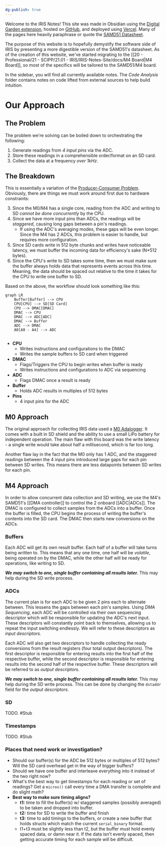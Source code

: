 ```yaml
---
dg-publish: true
---
```

Welcome to the IRIS Notes! This site was made in Obsidian using the [Digital Garden extension](https://dg-docs.ole.dev/), hosted on [GitHub](https://github.com/Baron-Paelen/iris-notes-site), and deployed using [Vercel](https://vercel.com). Many of the pages here heavily paraphrase or quote the [SAMD51 Datasheet](https://ww1.microchip.com/downloads/aemDocuments/documents/MCU32/ProductDocuments/DataSheets/SAM-D5x-E5x-Family-Data-Sheet-DS60001507.pdf).

The purpose of this website is to hopefully demystify the software side of IRIS by presenting a more digestible version of the SAMD51's datasheet. As of the creation of this website, we've started migrating to the [[20 - Professional/21 - SCIPP/21.01 - IRIS/IRIS-Notes-Site/docs/M4 Board|M4 Board]], so most of the specifics will be tailored to the SAMD51/M4 board. 

In the sidebar, you will find all currently available notes. The *Code Analysis* folder contains notes on code lifted from external sources to help build intuition.
# Our Approach
## The Problem
The problem we're solving can be boiled down to orchestrating the following:
1. Generate readings from *4 input pins* via the ADC.
2. Store these readings in a comprehensible order/format on an SD card.
3. Collect the data at a frequency *over 1kHz*.

## The Breakdown
This is essentially a variation of the [Producer-Consumer Problem](https://en.wikipedia.org/wiki/Producer%E2%80%93consumer_problem). Obviously, there are things we must work around first due to hardware constraints:

3. Since the M0/M4 has a single core, reading from the ADC and writing to SD *cannot be done concurrently* by the CPU.
4. Since we have more input pins than ADCs, the readings will be *staggered*, causing long gaps between a pin's readings.
	- If using the ADC's averaging modes, these gaps will be even longer. Since the M4 has 2 ADCs, this problem is easier to handle, but requires more configuration.
5. Since SD cards write in 512 byte chunks and writes have noticeable latency, we must buffer the incoming data for efficiency's sake (N\*512 bytes).
6. Since the CPU's write to SD takes some time, then we must make sure the buffer always holds data that represents events across this time. Meaning, the data should be spaced out relative to the time it takes for the CPU to write one buffer to SD.

Based on the above, the workflow should look something like this:
```mermaid
graph LR
    Buffer[Buffer] --> CPU
    CPU[CPU] --> SD[SD Card]
    CPU --> DMAC[DMAC]
    DMAC --> CPU
    DMAC --> ADC[ADC]
    DMAC --> Buffer
    ADC --> DMAC
    A0[A0 - A4] --> ADC 


```
- **CPU**
	- Writes instructions and configurations to the DMAC
	- Writes the sample buffers to SD card when triggered
- **DMAC**
	- Flags/Triggers the CPU to begin writes when buffer is ready
	- Writes instructions and configurations to ADC via sequencing
- **ADC**
	- Flags DMAC once a result is ready
- **Buffer**
	- Holds ADC results in multiples of 512 bytes
- **Pins**
	- 4 input pins for the ADC
## M0 Approach
The original approach for collecting IRIS data used a [M0 Adalogger](https://www.adafruit.com/product/2796). It comes with a built in SD shield and the ability to use a small LiPo battery for independent operation. The main flaw with this board was the write latency - a single write would take about half a millisecond, which is far too long. 

Another flaw lay in the fact that the M0 only has 1 ADC, and the staggered readings between the 4 input pins introduced large gaps for each pin between SD writes. This means there are less datapoints between SD writes for each pin.

## M4 Approach
In order to allow concurrent data collection and SD writing, we use the M4's SAMD51's [[DMA controller]] to control the 2 onboard [[ADC|ADCs]]. The DMAC is configured to collect samples from the ADCs into a buffer. Once the buffer is filled, the CPU begins the process of writing the buffer's contents into the SD card. The DMAC then starts new conversions on the ADCs.

### Buffers
Each ADC will get its own result buffer. Each half of a buffer will take turns being written to. This means that any one time, one half will be *volatile*, being operated on by the DMAC, while the other half will be ready for operations, like writing to SD.

***We may switch to one, single buffer containing all results later.*** This may help during the SD write process.
### ADCs
The current plan is for each ADC to be given 2 pins each to alternate between. This lessens the gaps between each pin's samples. Using *DMA Sequencing*, each ADC will be controlled via their own sequencing descriptor which will be responsible for updating the ADC's next input. These descriptors will constantly point back to themselves, allowing us to repeat the input switching endlessly. We will refer to these descriptors as *input descriptors.*

Each ADC will also get two descriptors to handle collecting the ready conversions from the result registers (four total output descriptors). The first descriptor is responsible for entering results into the first half of the respective buffer, while the second descriptor is responsible for entering results into the second half of the respective buffer. These descriptors will be referred to as *output descriptors*.

***We may switch to one, single buffer containing all results later.*** This may help during the SD write process. This can be done by changing the `dstaddr` field for the *output descriptors*.

### SD
TODO. #Stub 

### Timestamps
TODO. #Stub 

### Places that need work or investigation?
- Should our buffer(s) for the ADC be 512 bytes or multiples of 512 bytes? Will the SD card overhead get in the way of bigger buffers?
- Should we have one buffer and interleave everything into it instead of the two right now?
- What's the best way to get timestamps for each reading or set of readings? Get a `micros()` call every time a DMA transfer is complete and do slight math? 
- **Best way to make sure timing aligns?** 
	- **t1:** time to fill the buffer(s) w/ staggered samples (possibly averaged) to be taken and dropped into buffer. 
	- **t2:** time for SD to write the buffer and finish
	- **t3:** time to add timings to the buffers, or create a new buffer that holds structs which match the current `serial_binary` format.
	- t1+t3 must be slightly less than t2, but the buffer must hold evenly spaced data, or damn near it. If the data isn't evenly spaced, then getting accurate timing for each sample will be difficult.
